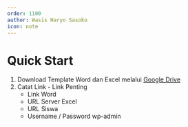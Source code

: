 ```yaml
---
order: 1100
author: Wasis Haryo Sasoko
icon: note 
---
```


# Quick Start

1. Download Template Word dan Excel melalui [Google Drive](https://bimasoft.web.id/gdrive/)
2. Catat Link - Link Penting
    - Link Word
    - URL Server Excel
    - URL Siswa
    - Username / Password wp-admin
